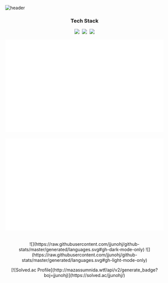 ![header](https://capsule-render.vercel.app/api?type=waving&color=50:a1c4fd,100:c2e9fb&height=120&section=header&text=Junho%20Cheong&fontSize=64&fontColor=343a40&animation=fadeIn)

<h3 align="center">Tech Stack</h3>
<p align="center">
  <img src="https://img.shields.io/badge/JavaScript-F7DF1E?style=for-the-badge&logo=javascript&logoColor=black"/></a>&nbsp 
  <img src="https://img.shields.io/badge/TypeScript-3274C0?style=for-the-badge&logo=typescript&logoColor=white"/></a>&nbsp
  <img src="https://img.shields.io/badge/react-20232a.svg?style=for-the-badge&logo=react&logoColor=61DAFB" />
</p>

<p align="center">
  <img src="https://raw.githubusercontent.com/jjunohj/github-stats/master/generated/overview.svg#gh-dark-mode-only"/></a>&nbsp
  <img src="https://raw.githubusercontent.com/jjunohj/github-stats/master/generated/overview.svg#gh-light-mode-only"/></a>&nbsp 
</p>

<p align="center">
![](https://raw.githubusercontent.com/jjunohj/github-stats/master/generated/languages.svg#gh-dark-mode-only)
![](https://raw.githubusercontent.com/jjunohj/github-stats/master/generated/languages.svg#gh-light-mode-only)
</p>

<p align="center">
[![Solved.ac Profile](http://mazassumnida.wtf/api/v2/generate_badge?boj=jjunohj)](https://solved.ac/jjunohj/)
</p>
